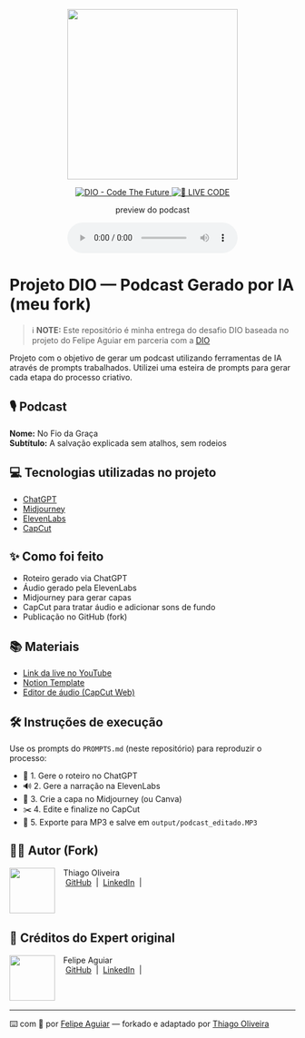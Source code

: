 <p align="center">
<img 
    src="./assets/cover.png"
    width="300"
/>
</p>

<p align="center">
<a href="https://dio.me/">
    <img 
        src="https://img.shields.io/badge/DIO-Code_The_Future-28DA77?logo=youtube" 
        alt="DIO - Code The Future">
</a>
<a href="https://dio.me/">
<img 
    src="https://img.shields.io/badge/🔴_LIVE_CODE-FF5E72" 
    alt="🔴 LIVE CODE">
</a>
</p>

<p align="center">
    preview do podcast
</p>

<div align="center">
    <audio src="output/podcast_editado.MP3" controls title="Podcast editado"></audio>
</div>

# Projeto DIO — Podcast Gerado por IA (meu fork)

> ℹ️ **NOTE:** Este repositório é minha entrega do desafio DIO baseada no projeto do Felipe Aguiar em parceria com a [DIO](https://dio.me)

Projeto com o objetivo de gerar um podcast utilizando ferramentas de IA através de prompts trabalhados.
Utilizei uma esteira de prompts para gerar cada etapa do processo criativo.

## 🎙️ Podcast
**Nome:** No Fio da Graça  
**Subtítulo:** A salvação explicada sem atalhos, sem rodeios

## 💻 Tecnologias utilizadas no projeto
- [ChatGPT](https://chat.openai.com/)
- [Midjourney](https://www.midjourney.com/app/)
- [ElevenLabs](https://beta.elevenlabs.io/)
- [CapCut](https://www.capcut.com/pt-br/)

## ✨ Como foi feito
- Roteiro gerado via ChatGPT
- Áudio gerado pela ElevenLabs
- Midjourney para gerar capas
- CapCut para tratar áudio e adicionar sons de fundo
- Publicação no GitHub (fork)

## 📚 Materiais
- [Link da live no YouTube](https://www.youtube.com)
- [Notion Template](https://helpful-jump-17b.notion.site/PAS-Podcast-AI-Studio-210489e15d7a4a73b743bb159e45d06f?pvs=4)
- [Editor de áudio (CapCut Web)](https://www.capcut.com/editor)

## 🛠️ Instruções de execução
Use os prompts do `PROMPTS.md` (neste repositório) para reproduzir o processo:

- 🤖 1. Gere o roteiro no ChatGPT
- 🔊 2. Gere a narração na ElevenLabs
- 🎨 3. Crie a capa no Midjourney (ou Canva)
- ✂️ 4. Edite e finalize no CapCut
- 💾 5. Exporte para MP3 e salve em `output/podcast_editado.MP3`

## 👨‍💻 Autor (Fork)
<p>
    <img 
      align=left 
      margin=10 
      width=80 
      src="https://github.com/ThiOliver.png?size=160"
    />
    <p>&nbsp;&nbsp;&nbsp;Thiago Oliveira<br>
    &nbsp;&nbsp;&nbsp;
    <a href="https://github.com/ThiOliver">GitHub</a>
    &nbsp;|&nbsp;
    <a href="https://www.linkedin.com/in/thiago-oliveira-s/">LinkedIn</a>
    &nbsp;|&nbsp;</p>
</p>
<br/><br/>
<p>

## 🙌 Créditos do Expert original
<p>
    <img 
      align=left 
      margin=10 
      width=80 
      src="https://avatars.githubusercontent.com/u/37452836?v=4"
    />
    <p>&nbsp;&nbsp;&nbsp;Felipe Aguiar<br>
    &nbsp;&nbsp;&nbsp;
    <a href="https://github.com/felipeAguiarCode">GitHub</a>
    &nbsp;|&nbsp;
    <a href="https://www.linkedin.com/in/felipe-exe">LinkedIn</a>
    &nbsp;|&nbsp;</p>
</p>
<br/><br/>

---

⌨️ com 💜 por [Felipe Aguiar](https://github.com/felipeAguiarCode) — forkado e adaptado por [Thiago Oliveira](https://github.com/ThiOliver)
